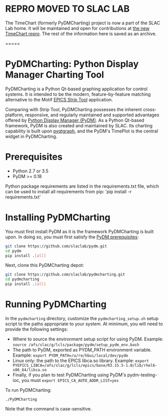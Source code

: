 # REPRO MOVED TO SLAC LAB
The TimeChart (formerly PyDMCharting) project is now a part of the SLAC Lab home. It will be maintained and open for contributions at [the new TimeChart repro](https://github.com/slaclab/timechart, "SLAC Lab TimeChart"). The rest of the information here is saved as an archive.

=====

# PyDMCharting: Python Display Manager Charting Tool
PyDMCharting is a Python Qt-based graphing application for control systems. It is intended to be the modern, feature-by-feature matching alternative to the Motif [EPICS Strip Tool](https://epics.anl.gov/extensions/StripTool/ "EPICS Strip Tool") application.

Comparing with Strip Tool, PyDMCharting possesses the inherent cross-platform, responsive, and regularly maintained and supported advantages offered by [Python Display Manager (PyDM)](https://github.com/slaclab/pydm "PyDM"). As a Python Qt-based framework, PyDM is also created and maintained by SLAC. Its charting capability is built upon [pyqtgraph](http://pyqtgraph.org/ "PyQtGraph"),
and the PyDM's TimePlot is the central widget in PyDMCharting.

# Prerequisites
* Python 2.7 or 3.5
* PyDM >= 0.18

Python package requirements are listed in the requirements.txt file, which can be used to install all requirements from pip: 'pip install -r requirements.txt'

# Installing PyDMCharting
You must first install PyDM as it is the framework PyDMCharting is built upon. In doing so, you must first satisfy the [PyDM prerequisites](https://github.com/slaclab/pydm/blob/master/requirements.txt, "PyDM Requirements"):
 
```sh
git clone https://github.com/slaclab/pydm.git
cd pydm
pip install .[all]
```

Next, clone this PyDMCharting depot:

```sh
git clone https://github.com/slaclab/pydmcharting.git
cd pydmcharting
pip install .[all]
```

# Running PyDMCharting
In the ```pydmcharting``` directory, customize the ```pydmcharting_setup.sh``` setup script to the paths appropriate to your system. At minimum, you will need to provide the following settings:

* Where to source the environment setup script for using PyDM. Example: ```source /afs/slac/g/lcls/package/pydm/setup_pydm_env.bash```
* The path to PyDM, exported as PYDM_PATH environment variable. Example: ```export PYDM_PATH=/u/re/hbui/local/dev/pydm```
* Linux only: the path to the EPICS libca.so library. Example: ```export PYEPICS_LIBCA=/afs/slac/g/lcls/epics/base/R3.15.5-1.0/lib/rhel6-x86_64/libca.so```
* Finally, if you plan to test PyDMCharting using PyDM's pydm-testing-ioc, you must ```export EPICS_CA_AUTO_ADDR_LIST=yes```

To run PyDMCharting:

```./PyDMCharting```

Note that the command is case-sensitive.


